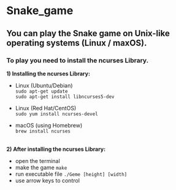 # Snake_game

<h2>You can play the Snake game on Unix-like operating systems (Linux / maxOS).</h2>
<h3>To play you need to install the ncurses Library.</h3>

**1) Installing the ncurses Library:**<br>
  
  - Linux (Ubuntu/Debian)<br>
    `sudo apt-get update`<br>
    `sudo apt-get install libncurses5-dev`

  - Linux (Red Hat/CentOS)<br>
    `sudo yum install ncurses-devel`


  - macOS (using Homebrew)<br>
    `brew install ncurses`<br><br>

**2) After installing the ncurses Library:**<br>
  - open the terminal <br>
  - make the game `make` <br>
  - run executable file `./Geme [height] [width]` <br>
  - use arrow keys to control <br>


